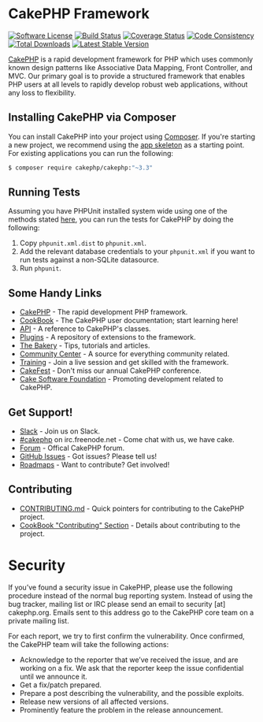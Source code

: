 # CakePHP Framework

[![Software License](https://img.shields.io/badge/license-MIT-brightgreen.svg?style=flat-square)](LICENSE.txt)
[![Build Status](https://img.shields.io/travis/cakephp/cakephp/master.svg?style=flat-square)](https://travis-ci.org/cakephp/cakephp)
[![Coverage Status](https://img.shields.io/codecov/c/github/cakephp/cakephp.svg?style=flat-square)](https://codecov.io/github/cakephp/cakephp)
[![Code Consistency](https://squizlabs.github.io/PHP_CodeSniffer/analysis/cakephp/cakephp/grade.svg)](http://squizlabs.github.io/PHP_CodeSniffer/analysis/cakephp/cakephp/)
[![Total Downloads](https://img.shields.io/packagist/dt/cakephp/cakephp.svg?style=flat-square)](https://packagist.org/packages/cakephp/cakephp)
[![Latest Stable Version](https://img.shields.io/packagist/v/cakephp/cakephp.svg?style=flat-square&label=stable)](https://packagist.org/packages/cakephp/cakephp)

[CakePHP](http://www.cakephp.org) is a rapid development framework for PHP which
uses commonly known design patterns like Associative Data
Mapping, Front Controller, and MVC.  Our primary goal is to provide a structured
framework that enables PHP users at all levels to rapidly develop robust web
applications, without any loss to flexibility.

## Installing CakePHP via Composer

You can install CakePHP into your project using
[Composer](http://getcomposer.org).  If you're starting a new project, we
recommend using the [app skeleton](https://github.com/cakephp/app) as
a starting point. For existing applications you can run the following:

``` bash
$ composer require cakephp/cakephp:"~3.3"
```

## Running Tests

Assuming you have PHPUnit installed system wide using one of the methods stated
[here](http://phpunit.de/manual/current/en/installation.html), you can run the
tests for CakePHP by doing the following:

1. Copy `phpunit.xml.dist` to `phpunit.xml`.
2. Add the relevant database credentials to your `phpunit.xml` if you want to run tests against
   a non-SQLite datasource.
3. Run `phpunit`.

## Some Handy Links

* [CakePHP](http://www.cakephp.org) - The rapid development PHP framework.
* [CookBook](http://book.cakephp.org) - The CakePHP user documentation; start learning here!
* [API](http://api.cakephp.org) - A reference to CakePHP's classes.
* [Plugins](http://plugins.cakephp.org) - A repository of extensions to the framework.
* [The Bakery](http://bakery.cakephp.org) - Tips, tutorials and articles.
* [Community Center](http://community.cakephp.org) - A source for everything community related.
* [Training](http://training.cakephp.org) - Join a live session and get skilled with the framework.
* [CakeFest](http://cakefest.org) - Don't miss our annual CakePHP conference.
* [Cake Software Foundation](http://cakefoundation.org) - Promoting development related to CakePHP.

## Get Support!

* [Slack](http://cakesf.herokuapp.com/) - Join us on Slack.
* [#cakephp](http://webchat.freenode.net/?channels=#cakephp) on irc.freenode.net - Come chat with us, we have cake.
* [Forum](http://discourse.cakephp.org/) - Offical CakePHP forum.
* [GitHub Issues](https://github.com/cakephp/cakephp/issues) - Got issues? Please tell us!
* [Roadmaps](https://github.com/cakephp/cakephp/wiki#roadmaps) - Want to contribute? Get involved!

## Contributing

* [CONTRIBUTING.md](.github/CONTRIBUTING.md) - Quick pointers for contributing to the CakePHP project.
* [CookBook "Contributing" Section](http://book.cakephp.org/3.0/en/contributing.html) - Details about contributing to the project.

# Security

If you’ve found a security issue in CakePHP, please use the following procedure instead of the normal bug reporting system. Instead of using the bug tracker, mailing list or IRC please send an email to security [at] cakephp.org. Emails sent to this address go to the CakePHP core team on a private mailing list.

For each report, we try to first confirm the vulnerability. Once confirmed, the CakePHP team will take the following actions:

- Acknowledge to the reporter that we’ve received the issue, and are working on a fix. We ask that the reporter keep the issue confidential until we announce it.
- Get a fix/patch prepared.
- Prepare a post describing the vulnerability, and the possible exploits.
- Release new versions of all affected versions.
- Prominently feature the problem in the release announcement.
